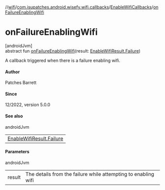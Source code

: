 //[wifi](../../../index.md)/[com.isupatches.android.wisefy.wifi.callbacks](../index.md)/[EnableWifiCallbacks](index.md)/[onFailureEnablingWifi](on-failure-enabling-wifi.md)

# onFailureEnablingWifi

[androidJvm]\
abstract fun [onFailureEnablingWifi](on-failure-enabling-wifi.md)(result: [EnableWifiResult.Failure](../../com.isupatches.android.wisefy.wifi.entities/-enable-wifi-result/-failure/index.md))

A callback triggered when there is a failure enabling wifi.

#### Author

Patches Barrett

#### Since

12/2022, version 5.0.0

#### See also

androidJvm

| |
|---|
| [EnableWifiResult.Failure](../../com.isupatches.android.wisefy.wifi.entities/-enable-wifi-result/-failure/index.md) |

#### Parameters

androidJvm

| | |
|---|---|
| result | The details from the failure while attempting to enabling wifi |
